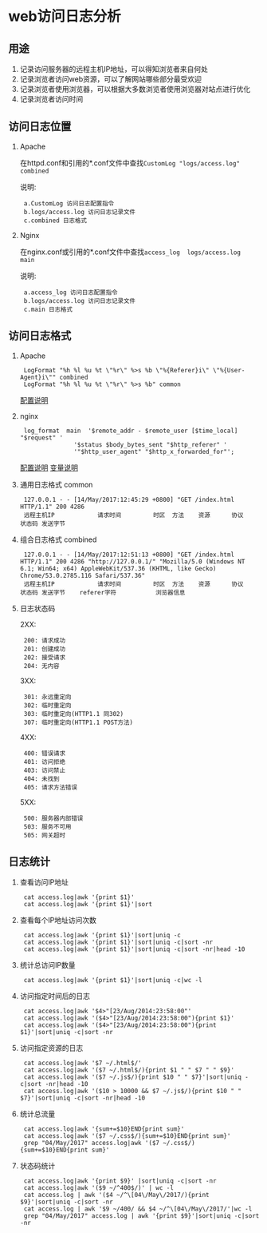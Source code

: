 # web访问日志分析 #

## 用途 ##

1. 记录访问服务器的远程主机IP地址，可以得知浏览者来自何处
2. 记录浏览者访问web资源，可以了解网站哪些部分最受欢迎
3. 记录浏览者使用浏览器，可以根据大多数浏览者使用浏览器对站点进行优化
4. 记录浏览者访问时间

## 访问日志位置 ##

1. Apache

    在httpd.conf和引用的\*.conf文件中查找`CustomLog "logs/access.log" combined`

    说明:

        a.CustomLog 访问日志配置指令
        b.logs/access.log 访问日志记录文件
        c.combined 日志格式

2. Nginx

    在nginx.conf或引用的\*.conf文件中查找`access_log  logs/access.log  main`

    说明:

        a.access_log 访问日志配置指令
        b.logs/access.log 访问日志记录文件
        c.main 日志格式

## 访问日志格式 ##

1. Apache

    	LogFormat "%h %l %u %t \"%r\" %>s %b \"%{Referer}i\" \"%{User-Agent}i\"" combined
    	LogFormat "%h %l %u %t \"%r\" %>s %b" common

    [配置说明]("http://httpd.apache.org/docs/2.4/mod/mod_log_config.html" "Apache Log 配置")


2. nginx

    	log_format  main  '$remote_addr - $remote_user [$time_local] "$request" '
                      '$status $body_bytes_sent "$http_referer" '
                      '"$http_user_agent" "$http_x_forwarded_for"';

    [配置说明]("http://nginx.org/en/docs/http/ngx_http_log_module.html" "Nginx Log 配置")
    [变量说明]("http://nginx.org/en/docs/varindex.html" "Nginx 变量说明")


3. 通用日志格式 common

        127.0.0.1 - - [14/May/2017:12:45:29 +0800] "GET /index.html HTTP/1.1" 200 4286
        远程主机IP            请求时间         时区  方法    资源      协议     状态码 发送字节       


4. 组合日志格式 combined

        127.0.0.1 - - [14/May/2017:12:51:13 +0800] "GET /index.html HTTP/1.1" 200 4286 "http://127.0.0.1/" "Mozilla/5.0 (Windows NT 6.1; Win64; x64) AppleWebKit/537.36 (KHTML, like Gecko) Chrome/53.0.2785.116 Safari/537.36"
        远程主机IP            请求时间         时区  方法    资源      协议     状态码 发送字节    referer字符           浏览器信息

5. 日志状态码

    2XX:

        200: 请求成功
        201: 创建成功
        202: 接受请求
        204: 无内容

    3XX:

        301: 永远重定向
        302: 临时重定向
        303: 临时重定向(HTTP1.1 同302)
        307: 临时重定向(HTTP1.1 POST方法)

    4XX:

        400: 错误请求
        401: 访问拒绝
        403: 访问禁止
        404: 未找到
        405: 请求方法错误

    5XX:

        500: 服务器内部错误
        503: 服务不可用
        505: 网关超时

## 日志统计 ##

1. 查看访问IP地址

        cat access.log|awk '{print $1}'
        cat access.log|awk '{print $1}'|sort

2. 查看每个IP地址访问次数

        cat access.log|awk '{print $1}'|sort|uniq -c
        cat access.log|awk '{print $1}'|sort|uniq -c|sort -nr
        cat access.log|awk '{print $1}'|sort|uniq -c|sort -nr|head -10

3. 统计总访问IP数量

        cat access.log|awk '{print $1}'|sort|uniq -c|wc -l

4. 访问指定时间后的日志

        cat access.log|awk '$4>"[23/Aug/2014:23:58:00"'
        cat access.log|awk '($4>"[23/Aug/2014:23:58:00"){print $1}'
        cat access.log|awk '($4>"[23/Aug/2014:23:58:00"){print $1}'|sort|uniq -c|sort -nr

5. 访问指定资源的日志

        cat access.log|awk '$7 ~/.html$/'
        cat access.log|awk '($7 ~/.html$/){print $1 " " $7 " " $9}'
        cat access.log|awk '($7 ~/.js$/){print $10 " " $7}'|sort|uniq -c|sort -nr|head -10
        cat access.log|awk '($10 > 10000 && $7 ~/.js$/){print $10 " " $7}'|sort|uniq -c|sort -nr|head -10

6. 统计总流量

        cat access.log|awk '{sum+=$10}END{print sum}'
        cat access.log|awk '($7 ~/.css$/){sum+=$10}END{print sum}'
        grep "04/May/2017" access.log|awk '($7 ~/.css$/){sum+=$10}END{print sum}'

7. 状态码统计

        cat access.log|awk '{print $9}' |sort|uniq -c|sort -nr
        cat access.log|awk '($9 ~/^400$/)' | wc -l
        cat access.log | awk '($4 ~/^\[04\/May\/2017/){print $9}'|sort|uniq -c|sort -nr
        cat access.log | awk '$9 ~/400/ && $4 ~/^\[04\/May\/2017/'|wc -l
        grep "04/May/2017" access.log | awk '{print $9}'|sort|uniq -c|sort -nr
